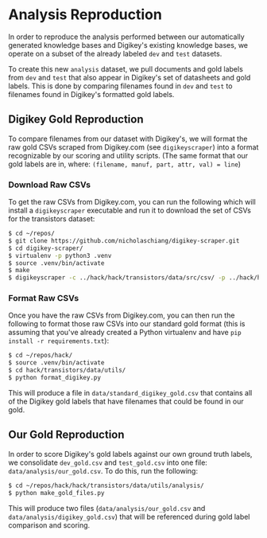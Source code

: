 # Analysis Reproduction
In order to reproduce the analysis performed between our automatically generated
knowledge bases and Digikey's existing knowledge bases, we operate on a subset
of the already labeled `dev` and `test` datasets.

To create this new `analysis` dataset, we pull documents and gold labels from
`dev` and `test` that also appear in Digikey's set of datasheets and gold
labels. This is done by comparing filenames found in `dev` and `test` to
filenames found in Digikey's formatted gold labels.

## Digikey Gold Reproduction
To compare filenames from our dataset with Digikey's, we will format the raw
gold CSVs scraped from Digikey.com (see `digikeyscraper`) into a format
recognizable by our scoring and utility scripts. (The same format that our gold
labels are in, where: `(filename, manuf, part, attr, val) = line`)

### Download Raw CSVs
To get the raw CSVs from Digikey.com, you can run the following which will
install a `digikeyscraper` executable and run it to download the set of CSVs for
the transistors dataset:

```bash
$ cd ~/repos/
$ git clone https://github.com/nicholaschiang/digikey-scraper.git
$ cd digikey-scraper/
$ virtualenv -p python3 .venv
$ source .venv/bin/activate
$ make
$ digikeyscraper -c ../hack/hack/transistors/data/src/csv/ -p ../hack/hack/transistors/data/src/pdf/ -cp 43 -f ffe00114 -sp -v
```

### Format Raw CSVs
Once you have the raw CSVs from Digikey.com, you can then run the following to
format those raw CSVs into our standard gold format (this is assuming that
you've already created a Python virtualenv and have `pip install -r
requirements.txt`):

```bash
$ cd ~/repos/hack/
$ source .venv/bin/activate
$ cd hack/transistors/data/utils/
$ python format_digikey.py
```

This will produce a file in `data/standard_digikey_gold.csv` that contains all
of the Digikey gold labels that have filenames that could be found in our gold.

## Our Gold Reproduction
In order to score Digikey's gold labels against our own ground truth labels, we
consolidate `dev_gold.csv` and `test_gold.csv` into one file:
`data/analysis/our_gold.csv`. To do this, run the following:

```bash
$ cd ~/repos/hack/hack/transistors/data/utils/analysis/
$ python make_gold_files.py
```

This will produce two files (`data/analysis/our_gold.csv` and
`data/analysis/digikey_gold.csv`) that will be referenced during gold label
comparison and scoring.
